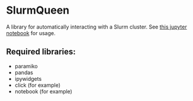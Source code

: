 # SlurmQueen
A library for automatically interacting with a Slurm cluster. See [this jupyter notebook](example/example_experimental_setup.ipynb) for usage.

## Required libraries:
* paramiko
* pandas
* ipywidgets
* click (for example)
* notebook (for example)
